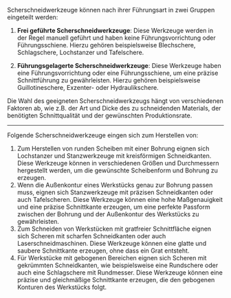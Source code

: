 
Scherschneidwerkzeuge können nach ihrer Führungsart in zwei Gruppen eingeteilt werden: 

1. **Frei geführte Scherschneidwerkzeuge**: Diese Werkzeuge werden in der Regel manuell geführt und haben keine Führungsvorrichtung oder Führungsschiene. Hierzu gehören beispielsweise Blechschere, Schlagschere, Lochstanzer und Tafelschere.

2. **Führungsgelagerte Scherschneidwerkzeuge**: Diese Werkzeuge haben eine Führungsvorrichtung oder eine Führungsschiene, um eine präzise Schnittführung zu gewährleisten. Hierzu gehören beispielsweise Guillotineschere, Exzenter- oder Hydraulikschere.

Die Wahl des geeigneten Scherschneidwerkzeugs hängt von verschiedenen Faktoren ab, wie z.B. der Art und Dicke des zu schneidenden Materials, der benötigten Schnittqualität und der gewünschten Produktionsrate.

---

Folgende Scherschneidwerkzeuge eingen sich zum Herstellen von:
1. Zum Herstellen von runden Scheiben mit einer Bohrung eignen sich Lochstanzer und Stanzwerkzeuge mit kreisförmigen Schneidkanten. Diese Werkzeuge können in verschiedenen Größen und Durchmessern hergestellt werden, um die gewünschte Scheibenform und Bohrung zu erzeugen.
2. Wenn die Außenkontur eines Werkstücks genau zur Bohrung passen muss, eignen sich Stanzwerkzeuge mit präzisen Schneidkanten oder auch Tafelscheren. Diese Werkzeuge können eine hohe Maßgenauigkeit und eine präzise Schnittkante erzeugen, um eine perfekte Passform zwischen der Bohrung und der Außenkontur des Werkstücks zu gewährleisten.
3. Zum Schneiden von Werkstücken mit gratfreier Schnittfläche eignen sich Scheren mit scharfen Schneidkanten oder auch Laserschneidmaschinen. Diese Werkzeuge können eine glatte und saubere Schnittkante erzeugen, ohne dass ein Grat entsteht.
4. Für Werkstücke mit gebogenen Bereichen eignen sich Scheren mit gekrümmten Schneidkanten, wie beispielsweise eine Rundschere oder auch eine Schlagschere mit Rundmesser. Diese Werkzeuge können eine präzise und gleichmäßige Schnittkante erzeugen, die den gebogenen Konturen des Werkstücks folgt.